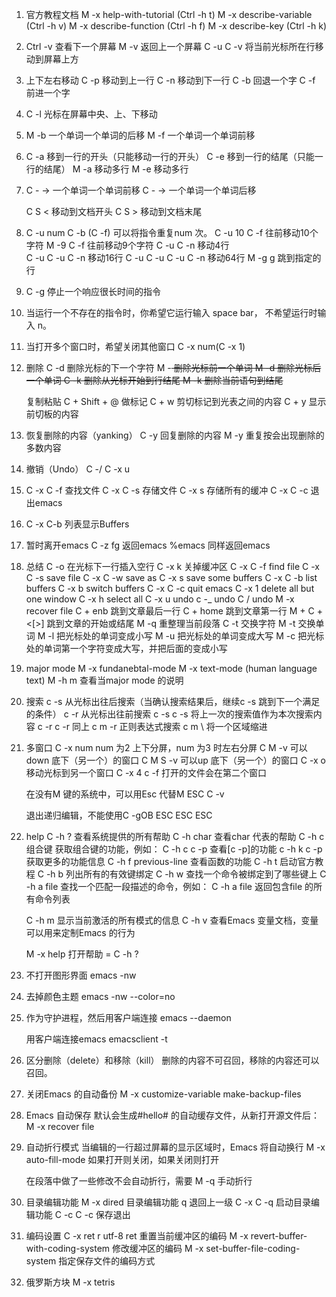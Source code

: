 1. 官方教程文档
   M -x help-with-tutorial (Ctrl -h t)
   M -x describe-variable (Ctrl -h v)
   M -x	describe-function (Ctrl -h f)
   M -x describe-key	  (Ctrl -h k)

2. Ctrl -v 查看下一个屏幕
   M -v 返回上一个屏幕
   C -u C -v 将当前光标所在行移动到屏幕上方

3. 上下左右移动
   C -p		移动到上一行
   C -n		移动到下一行
   C -b		回退一个字
   C -f		前进一个字

4. C -l		光标在屏幕中央、上、下移动

5. M -b		一个单词一个单词的后移
   M -f		一个单词一个单词前移

6. C -a		移到一行的开头（只能移动一行的开头）
   C -e		移到一行的结尾（只能一行的结尾）
   M -a		移动多行
   M -e		移动多行

7. C - ->	一个单词一个单词前移
   C - ->	一个单词一个单词后移
   
   C S <	移动到文档开头
   C S >	移动到文档末尾

8. C -u num C -b (C -f)	 可以将指令重复num 次。
   C -u 10 C -f     	 往前移动10个字符
   M -9 C -f		 往前移动9个字符
   C -u C -n 		 移动4行   
   C -u C -u C -n 	 移动16行
   C -u C -u C -u C -n	 移动64行
   M -g g      	    	 跳到指定的行

9. C -g 停止一个响应很长时间的指令

10. 当运行一个不存在的指令时，你希望它运行输入 space bar，
    不希望运行时输入 n。

11. 当打开多个窗口时，希望关闭其他窗口
    C -x num(C -x 1)

12. 删除
    C -d	删除光标的下一个字符
    M -<DEL>	删除光标前一个单词
    M -d	删除光标后一个单词
    C -k	删除从光标开始到行结尾
    M -k	删除当前语句到结尾

    复制粘贴
    C + Shift + @ 做标记
    C + w     剪切标记到光表之间的内容
    C + y     显示前切板的内容

13. 恢复删除的内容（yanking）
    C -y	回复删除的内容
    M -y	重复按会出现删除的多数内容

14. 撤销（Undo）
    C -/
    C -x u 

15. C -x C -f	查找文件
    C -x C -s	存储文件
    C -x s 	存储所有的缓冲
    C -x C -c 	退出emacs

16. C -x C-b	列表显示Buffers

17. 暂时离开emacs C -z
    fg 返回emacs
    %emacs 同样返回emacs

18. 总结
    C -o                在光标下一行插入空行
    C -x k              关掉缓冲区
    C -x C -f		find file
    C -x C -s		save file
    C -x C -w       save as
    C -x s 		save some buffers
    C -x C -b		list buffers
    C -x b 		switch	buffers
    C -x C -c 		quit emacs
    C -x 1 		delete all but one window
    C -x h              select all
    C -x u		undo
    c -_ 		undo
    C /	 		undo
    M -x recover file<Return>
    C + enb      跳到文章最后一行
    C + home     跳到文章第一行
    M + C + <[>] 跳到文章的开始或结尾
    M -q         重整理当前段落
    C -t         交换字符
    M -t         交换单词
    M -l         把光标处的单词变成小写
    M -u         把光标处的单词变成大写
    M -c         把光标处的单词第一个字符变成大写，并把后面的变成小写
    
19. major mode
    M -x fundanebtal-mode
    M -x text-mode (human language text)
    M -h m 查看当major mode 的说明

20. 搜索
    c -s	从光标出往后搜索（当确认搜索结果后，继续c -s 跳到下一个满足的条件）
    c -r 	从光标出往前搜索
    c -s c -s   将上一次的搜索值作为本次搜索内容
    c -r c -r   同上
    c m -r      正则表达式搜索
    c m \       将一个区域缩进    
    
21. 多窗口
    C -x num	num 为2 上下分屏，num 为3 时左右分屏
    C M -v	可以down 底下（另一个）的窗口
    C M S -v 	可以up 底下（另一个）的窗口
    C -x o 	移动光标到另一个窗口
    C -x 4 c -f 打开的文件会在第二个窗口
    
    在没有M 键的系统中，可以用Esc 代替M
    ESC C -v
    
    退出递归编辑，不能使用C -gOB
    ESC ESC ESC

22. help
    C -h ?	查看系统提供的所有帮助
    C -h char	查看char 代表的帮助
    C -h c 组合键 获取组合键的功能，例如：
    C -h c c -p	查看[c -p]的功能
    c -h k c -p 获取更多的功能信息
    C -h f previous-line 查看函数的功能
    C -h t      启动官方教程
    C -h b      列出所有的有效键绑定
    C -h w      查找一个命令被绑定到了哪些键上
    C -h a file 查找一个匹配一段描述的命令，例如：
    C -h a file<Return> 返回包含file 的所有命令列表
    
    C -h m      显示当前激活的所有模式的信息
    C -h v 	查看Emacs 变量文档，变量可以用来定制Emacs 的行为   

    M -x help<Return> 打开帮助 = C -h ?
    
23. 不打开图形界面
    emacs -nw

24. 去掉颜色主题
    emacs -nw --color=no

25. 作为守护进程，然后用客户端连接
    emacs --daemon

    用客户端连接emacs 
    emacsclient -t

26. 区分删除（delete）和移除（kill）
    删除的内容不可召回，移除的内容还可以召回。

27. 关闭Emacs 的自动备份
    M -x customize-variable <Return> make-backup-files <Return>

28. Emacs 自动保存
    默认会生成#hello# 的自动缓存文件，从新打开源文件后：
    M -x recover file<Return>

29. 自动折行模式
    当编辑的一行超过屏幕的显示区域时，Emacs 将自动换行
    M -x auto-fill-mode<Return> 如果打开则关闭，如果关闭则打开
    
    在段落中做了一些修改不会自动折行，需要
    M -q 手动折行

30. 目录编辑功能
    M -x dired 目录编辑功能 q 退回上一级
    C -x C -q 启动目录编辑功能
    C -c C -c 保存退出


31. 编码设置
	C -x ret r utf-8 ret 重置当前缓冲区的编码
	M -x revert-buffer-with-coding-system 修改缓冲区的编码
	M -x set-buffer-file-coding-system 指定保存文件的编码方式

	
31. 俄罗斯方块
    M -x tetris
